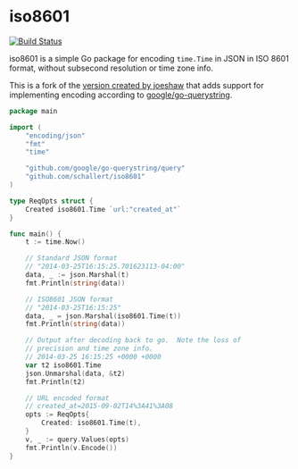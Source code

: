 # iso8601 #

[![Build Status](https://travis-ci.org/schallert/iso8601.svg?branch=master)](https://travis-ci.org/schallert/iso8601)

iso8601 is a simple Go package for encoding `time.Time` in JSON in ISO
8601 format, without subsecond resolution or time zone info.

This is a fork of the [version created by joeshaw](https://github.com/joeshaw/iso8601) that adds support for implementing encoding according to [google/go-querystring](http://godoc.org/github.com/google/go-querystring/query#Encoder).

```go
package main

import (
	"encoding/json"
	"fmt"
	"time"

	"github.com/google/go-querystring/query"
	"github.com/schallert/iso8601"
)

type ReqOpts struct {
	Created iso8601.Time `url:"created_at"`
}

func main() {
	t := time.Now()

	// Standard JSON format
	// "2014-03-25T16:15:25.701623113-04:00"
	data, _ := json.Marshal(t)
	fmt.Println(string(data))

	// ISO8601 JSON format
	// "2014-03-25T16:15:25"
	data, _ = json.Marshal(iso8601.Time(t))
	fmt.Println(string(data))

	// Output after decoding back to go.  Note the loss of
	// precision and time zone info.
	// 2014-03-25 16:15:25 +0000 +0000
	var t2 iso8601.Time
	json.Unmarshal(data, &t2)
	fmt.Println(t2)

	// URL encoded format
	// created_at=2015-09-02T14%3A41%3A08
	opts := ReqOpts{
		Created: iso8601.Time(t),
	}
	v, _ := query.Values(opts)
	fmt.Println(v.Encode())
}

```
